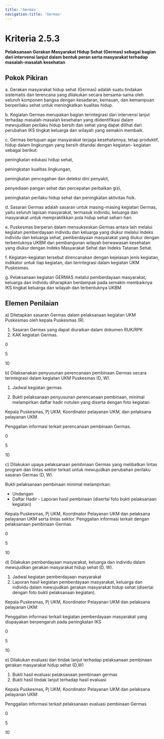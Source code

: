 ```yaml
---
title: 'Germas'
navigation.title: 'Germas'
---
```


# Kriteria 2.5.3 
**Pelaksanaan Gerakan Masyarakat Hidup Sehat (Germas) sebagai bagian dari intervensi lanjut dalam bentuk peran serta masyarakat terhadap masalah-masalah kesehatan** 



## Pokok Pikiran 

a. Gerakan masyarakat hidup sehat (Germas) adalah suatu tindakan sistematis dan terencana yang dilakukan secara bersama-sama oleh seluruh komponen bangsa dengan kesadaran, kemauan, dan kemampuan berperilaku sehat untuk meningkatkan kualitas hidup. 

b. Kegiatan Germas merupakan bagian terintegrasi dari intervensi lanjut terhadap masalah-masalah kesehatan yang diidentifikasi dalam mewujudkan perilaku hidup bersih dan sehat yang dapat dilihat  dari  perubahan  IKS tingkat keluarga dan wilayah yang semakin membaik. 

c. Germas bertujuan agar masyarakat terjaga kesehatannya, tetap produktif, hidup  dalam lingkungan yang bersih ditandai dengan kegiatan- kegiatan sebagai berikut: 

peningkatan edukasi hidup sehat, 

peningkatan kualitas lingkungan, 

peningkatan pencegahan dan deteksi dini penyakit, 

penyediaan pangan sehat dan percepatan perbaikan gizi, 

peningkatan perilaku hidup sehat dan peningkatan aktivitas fisik. 

d. Sasaran Germas adalah sasaran untuk masing-masing kegiatan Germas, yaitu seluruh lapisan masyarakat, termasuk individu, keluarga dan masyarakat untuk mempraktikkan pola hidup sehat sehari-hari. 

e. Puskesmas berperan dalam mensukseskan Germas antara lain melalui kegiatan pemberdayaan individu dan keluarga yang diukur melalui Indeks individu dan keluarga sehat, pemberdayaan masyarakat yang  diukur dengan terbentuknya UKBM dan pembangunan wilayah berwawasan kesehatan yang diukur dengan Indeks Masyarakat Sehat dan Indeks Tatanan Sehat. 

f. Kegiatan-kegiatan tersebut direncanakan dengan kejelasan jenis kegiatan, indikator untuk tiap kegiatan, dan terintegrasi dalam kegiatan UKM Puskesmas. 

g. Pelaksanaan kegiatan GERMAS melalui pemberdayaan masyarakat, keluarga dan individu diharapkan berdampak pada semakin membaiknya IKS tingkat keluarga dan wilayah dan terbentuknya UKBM 
## Elemen Penilaian 




 a) Ditetapkan sasaran Germas dalam pelaksanaan kegiatan UKM Puskesmas oleh kepala Puskesmas (R).  




1. Sasaran Germas yang dapat diuraikan dalam dokumen RUK/RPK 
2. KAK kegiatan Germas. 
 
 
 
 
0 


5 


10 




 b) Dilaksanakan penyusunan perencanaan pembinaan Germas secara terintegrasi dalam kegiatan UKM Puskesmas (D, W).  




 
1. Jadwal kegiatan germas 


2. Bukti pelaksanaan penyusunan perencanaan pembinaan, minimal melampirkan daftar hadir notulen yang diserta dengan foto kegiatan 
 
Kepala 
Puskesmas, Pj UKM, Koordinator pelayanan UKM, dan pelaksana pelayanan UKM. 


Penggalian informasi terkait perencanaan pembinaan Germas. 
 
0 


5 


10 
 






 c) Dilakukan upaya pelaksanaan pembinaan Germas yang melibatkan lintas program dan lintas sektor terkait untuk mewujudkan perubahan perilaku  sasaran Germas (D, W). 



 
 
Bukti pelaksanaan pembinaan minimal melampirkan: 
- Undangan 
- Daftar Hadir - Laporan hasil pembinaan (disertai foto bukti  pelaksanaan kegiatan) 




 
 
Kepala 
Puskesmas, Pj 
UKM, Koordinator Pelayanan UKM dan pelaksana pelayanan UKM 
serta lintas sektor. Penggalian informasi terkait dengan pelaksanaan pembinaan Germas 
 
0 


5 


10 




 d) Dilakukan pemberdayaan masyarakat, keluarga dan individu dalam mewujudkan gerakan masyarakat hidup sehat (D, W).  
 




1. Jadwal kegiatan pemberdayaan masyarakat 
2. Laporan hasil kegiatan pemberdayaan masyarakat, keluarga dan individu dalam mewujudkan gerakan masyarakat hidup sehat (disertai dengan foto bukti pelaksanaan kegiatan). 
 
Kepala 
Puskesmas, Pj 
UKM, Koordinator Pelayanan UKM dan pelaksana pelayanan UKM: 


Penggalian informasi terkait kegiatan pemberdayaan masyarakat yang diupayakan berpengaruh pada peningkatan IKS 
 
0 


5 


10 




 e) Dilakukan evaluasi dan tindak lanjut terhadap pelaksanaan pembinaan gerakan masyarakat hidup sehat (D,W)  




 
1. Bukti hasil evaluasi pelaksanaan pembinaan germas 
2. Bukti hasil tindak lanjut terhadap hasil evaluasi 
 
Kepala 
Puskesmas, Pj 
UKM, Koordinator Pelayanan UKM dan pelaksana pelayanan UKM: 


Penggalian informasi terkait pelaksanaan evaluasi pembinaan Germas 
 
0 


5 


10 
 	 





